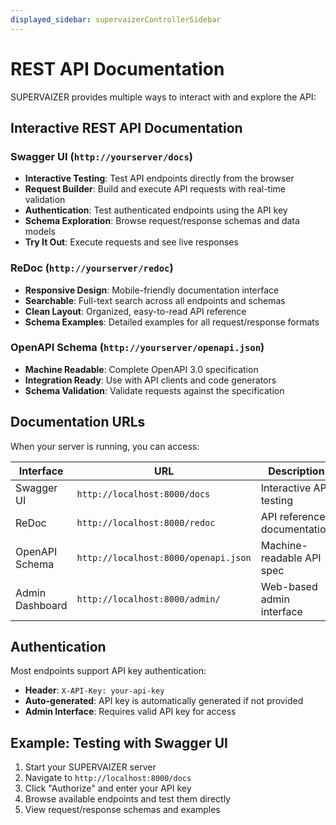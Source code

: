 ```yaml
---
displayed_sidebar: supervaizerControllerSidebar
---
```


# REST API Documentation

SUPERVAIZER provides multiple ways to interact with and explore the API:

## Interactive REST API Documentation

### Swagger UI (`http://yourserver/docs`)

- **Interactive Testing**: Test API endpoints directly from the browser
- **Request Builder**: Build and execute API requests with real-time validation
- **Authentication**: Test authenticated endpoints using the API key
- **Schema Exploration**: Browse request/response schemas and data models
- **Try It Out**: Execute requests and see live responses

### ReDoc (`http://yourserver/redoc`)

- **Responsive Design**: Mobile-friendly documentation interface
- **Searchable**: Full-text search across all endpoints and schemas
- **Clean Layout**: Organized, easy-to-read API reference
- **Schema Examples**: Detailed examples for all request/response formats

### OpenAPI Schema (`http://yourserver/openapi.json`)

- **Machine Readable**: Complete OpenAPI 3.0 specification
- **Integration Ready**: Use with API clients and code generators
- **Schema Validation**: Validate requests against the specification

## Documentation URLs

When your server is running, you can access:

| Interface       | URL                                  | Description                 |
| --------------- | ------------------------------------ | --------------------------- |
| Swagger UI      | `http://localhost:8000/docs`         | Interactive API testing     |
| ReDoc           | `http://localhost:8000/redoc`        | API reference documentation |
| OpenAPI Schema  | `http://localhost:8000/openapi.json` | Machine-readable API spec   |
| Admin Dashboard | `http://localhost:8000/admin/`       | Web-based admin interface   |

## Authentication

Most endpoints support API key authentication:

- **Header**: `X-API-Key: your-api-key`
- **Auto-generated**: API key is automatically generated if not provided
- **Admin Interface**: Requires valid API key for access

## Example: Testing with Swagger UI

1. Start your SUPERVAIZER server
2. Navigate to `http://localhost:8000/docs`
3. Click "Authorize" and enter your API key
4. Browse available endpoints and test them directly
5. View request/response schemas and examples
